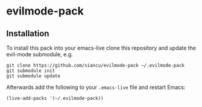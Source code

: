 # evilmode-pack

## Installation

To install this pack into your emacs-live clone this repository and update the evil-mode submodule, e.g.

    git clone https://github.com/siancu/evilmode-pack ~/.evilmode-pack
    git submodule init
    git submodule update

Afterwards add the following to your `.emacs-live` file and restart Emacs:

    (live-add-packs '(~/.evilmode-pack))
